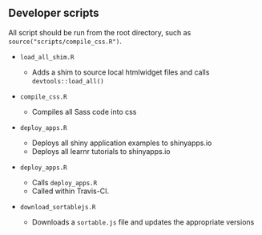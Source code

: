 ## Developer scripts

All script should be run from the root directory, such as `source("scripts/compile_css.R")`.


* `load_all_shim.R`
  * Adds a shim to source local htmlwidget files and calls `devtools::load_all()`

* `compile_css.R`
  * Compiles all Sass code into css

* `deploy_apps.R`
  * Deploys all shiny application examples to shinyapps.io
  * Deploys all learnr tutorials to shinyapps.io

* `deploy_apps.R`
  * Calls `deploy_apps.R`
  * Called within Travis-CI.

* `download_sortablejs.R`
  * Downloads a `sortable.js` file and updates the appropriate versions
